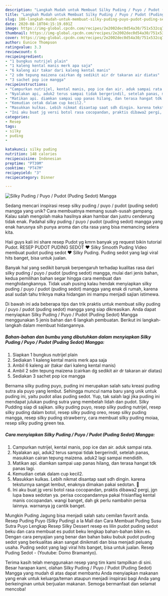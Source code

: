 ```yaml
---
description: "Langkah Mudah untuk Membuat Silky Puding / Puyo / Pudot (Puding Sedot) Mangga, Sempurna"
title: "Langkah Mudah untuk Membuat Silky Puding / Puyo / Pudot (Puding Sedot) Mangga, Sempurna"
slug: 186-langkah-mudah-untuk-membuat-silky-puding-puyo-pudot-puding-sedot-mangga-sempurna
date: 2020-08-18T04:15:19.691Z
image: https://img-global.cpcdn.com/recipes/2e2002dec0d54a30/751x532cq70/silky-puding-puyo-pudot-puding-sedot-mangga-foto-resep-utama.jpg
thumbnail: https://img-global.cpcdn.com/recipes/2e2002dec0d54a30/751x532cq70/silky-puding-puyo-pudot-puding-sedot-mangga-foto-resep-utama.jpg
cover: https://img-global.cpcdn.com/recipes/2e2002dec0d54a30/751x532cq70/silky-puding-puyo-pudot-puding-sedot-mangga-foto-resep-utama.jpg
author: Eunice Thompson
ratingvalue: 3.3
reviewcount: 6
recipeingredient:
- "1 bungkus nutrijel plain"
- "1 kaleng kental manis merk apa saja"
- "6 kaleng air takar dari kaleng kental manis"
- "2 sdm tepung maizena cairkan dg sedikit air dr takaran air diatas"
- "3 sachet pop ice mangga"
recipeinstructions:
- "Campurkan nutrijel, kental manis, pop ice dan air. aduk sampai rata."
- "Nyalakan api, aduk2 terus sampai tidak bergerindil, setelah panas, masukkan cairan tepung maizena. aduk2 lagi sampai mendidih."
- "Matikan api. diamkan sampai uap panas hilang, dan terasa hangat tdk panas lagi."
- "Kemudian cetak dalam cup kecil2."
- "Masukkan kulkas. Lebih nikmat disantap saat sdh dingin. karena teksturnya sangat lembut, enaknya dimakan pakai sedotan. 😬"
- "Ini aku buat jg versi botol rasa cocopandan, praktis dibawa2 pergi, jgn lupa bawa sedotan ya. perisa cocopandannya pakai frisianflag kental manis cocopandan. wangi banget, dah gk perlu nambahin perisa lainnya. warnanya jg cantik banget."
categories:
- Resep
tags:
- silky
- puding
- 

katakunci: silky puding  
nutrition: 148 calories
recipecuisine: Indonesian
preptime: "PT39M"
cooktime: "PT47M"
recipeyield: "3"
recipecategory: Dinner

---
```



![Silky Puding / Puyo / Pudot (Puding Sedot) Mangga](https://img-global.cpcdn.com/recipes/2e2002dec0d54a30/751x532cq70/silky-puding-puyo-pudot-puding-sedot-mangga-foto-resep-utama.jpg)

Sedang mencari inspirasi resep silky puding / puyo / pudot (puding sedot) mangga yang unik? Cara membuatnya memang susah-susah gampang. Kalau salah mengolah maka hasilnya akan hambar dan justru cenderung tidak enak. Padahal silky puding / puyo / pudot (puding sedot) mangga yang enak harusnya sih punya aroma dan cita rasa yang bisa memancing selera kita.

Haii guys kali ini share resep Pudot yg kmrn banyak yg request bikin tutorial Pudot. RESEP PUDOT PUDING SEDOT ♥ Silky Smooth Puding Video membuat pudot puding sedot ♥ Silky Puding. Puding sedot yang lagi viral hits banget, bisa untuk jualan.

Banyak hal yang sedikit banyak berpengaruh terhadap kualitas rasa dari silky puding / puyo / pudot (puding sedot) mangga, mulai dari jenis bahan, kedua pemilihan bahan segar hingga cara membuat dan menghidangkannya. Tidak usah pusing kalau hendak menyiapkan silky puding / puyo / pudot (puding sedot) mangga yang enak di rumah, karena asal sudah tahu triknya maka hidangan ini mampu menjadi sajian istimewa.


Di bawah ini ada beberapa tips dan trik praktis untuk membuat silky puding / puyo / pudot (puding sedot) mangga yang siap dikreasikan. Anda dapat menyiapkan Silky Puding / Puyo / Pudot (Puding Sedot) Mangga menggunakan 5 jenis bahan dan 6 langkah pembuatan. Berikut ini langkah-langkah dalam membuat hidangannya.

<!--inarticleads1-->

##### Bahan-bahan dan bumbu yang dibutuhkan dalam menyiapkan Silky Puding / Puyo / Pudot (Puding Sedot) Mangga:

1. Siapkan 1 bungkus nutrijel plain
1. Sediakan 1 kaleng kental manis merk apa saja
1. Ambil 6 kaleng air (takar dari kaleng kental manis)
1. Ambil 2 sdm tepung maizena (cairkan dg sedikit air dr takaran air diatas)
1. Sediakan 3 sachet pop ice mangga


Bernama silky puding puyo, puding ini merupakan salah satu kreasi puding sutra ala puyo yang lembut. Sehingga muncul nama baru yang unik untuk puding ini, yaitu pudot alias puding sedot. Yup, tak salah lagi jika puding ini mendapat julukan puding sutra yang membelah lidah dan pudot. Silky Pudding siap di sajikan. silky puding puyo, resep silky puding nutrijel, resep silky puding dalam botol, resep silky puding oreo, resep silky puding mangga, resep silky puding strawberry, cara membuat silky puding moiaa, resep silky puding green tea. 

<!--inarticleads2-->

##### Cara menyiapkan Silky Puding / Puyo / Pudot (Puding Sedot) Mangga:

1. Campurkan nutrijel, kental manis, pop ice dan air. aduk sampai rata.
1. Nyalakan api, aduk2 terus sampai tidak bergerindil, setelah panas, masukkan cairan tepung maizena. aduk2 lagi sampai mendidih.
1. Matikan api. diamkan sampai uap panas hilang, dan terasa hangat tdk panas lagi.
1. Kemudian cetak dalam cup kecil2.
1. Masukkan kulkas. Lebih nikmat disantap saat sdh dingin. karena teksturnya sangat lembut, enaknya dimakan pakai sedotan. 😬
1. Ini aku buat jg versi botol rasa cocopandan, praktis dibawa2 pergi, jgn lupa bawa sedotan ya. perisa cocopandannya pakai frisianflag kental manis cocopandan. wangi banget, dah gk perlu nambahin perisa lainnya. warnanya jg cantik banget.


Mungkin Puding Jagung bisa menjadi salah satu cemilan favorit anda. Resep Puding Puyo (Silky Puding) a la Mall dan Cara Membuat Puding Susu Sutra Puyo Lengkap Resep Silky Dessert resep es lilin pudot puding sedot beku dan cara membuat es pudot beku lengkap bahan-bahan bikin es. Dengan cara penyajian yang benar dan bahan baku bubuk pudot puding sedot yang berkualitas akan sangat dinikmati dan bisa menjadi peluang usaha. Puding sedot yang lagi viral hits banget, bisa untuk jualan. Resep Puding Sedot - (Youtube: Domo Bramantyo). 

Terima kasih telah menggunakan resep yang tim kami tampilkan di sini. Besar harapan kami, olahan Silky Puding / Puyo / Pudot (Puding Sedot) Mangga yang mudah di atas dapat membantu Anda menyiapkan makanan yang enak untuk keluarga/teman ataupun menjadi inspirasi bagi Anda yang berkeinginan untuk berjualan makanan. Semoga bermanfaat dan selamat mencoba!
